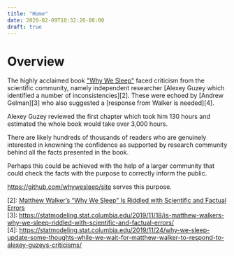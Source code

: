 ```yaml
---
title: "Home"
date: 2020-02-09T10:32:20-08:00
draft: true
---
```


# Overview
The highly acclaimed book ["Why We Sleep"][1] faced criticism from the
scientific community, namely independent researcher [Alexey Guzey which 
identified a number of inconsistencies][2]. These were echoed by 
[Andrew Gelman][3] who also suggested a [response from Walker is needed][4].
    
Alexey Guzey reviewed the first chapter which took him 130 hours and
estimated the whole book would take over 3,000 hours.

There are likely hundreds of thousands of readers who are genuinely interested
in knowning the confidence as supported by research community behind all the 
facts presented in the book.  

Perhaps this could be achieved with the help of a larger community that could 
check the facts with the purpose to correctly inform the public.

<https://github.com/whywesleep/site> serves this purpose.

[1]: <https://en.wikipedia.org/wiki/Why_We_Sleep>  
[2]: [Matthew Walker’s “Why We Sleep” Is Riddled with Scientific and Factual Errors](https://guzey.com/books/why-we-sleep/)  
[3]: <https://statmodeling.stat.columbia.edu/2019/11/18/is-matthew-walkers-why-we-sleep-riddled-with-scientific-and-factual-errors/>  
[4]: <https://statmodeling.stat.columbia.edu/2019/11/24/why-we-sleep-update-some-thoughts-while-we-wait-for-matthew-walker-to-respond-to-alexey-guzeys-criticisms/>  
